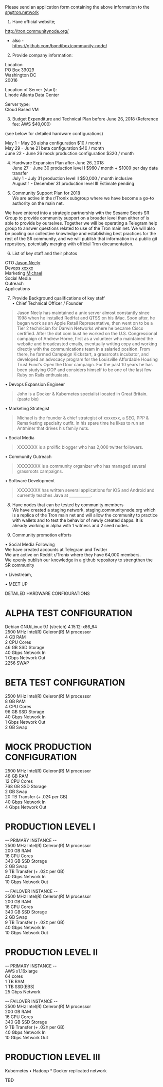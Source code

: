 Please send an application form containing the above information to the sr@tron.network  
  
  
  
1. Have official website;  
  
http://tron.communitynode.org/  
 - also -  
https://github.com/bondibox/community-node/  
  
  
  
2. Provide company information:  
  
Location   
  PO Box 39029  
  Washington DC  
  20016  
  
Location of Server (start):   
  Linode Atlanta Data Center  
  
Server type;   
  Cloud Based VM  
  
  
  
  
3. Budget Expenditure and Technical Plan before June 26, 2018 (Reference fee: AWS $40,000)  
  
(see below for detailed hardware configurations)    
  
  May 1 - May 28 alpha configuration $10 / month  
  May 29 - June 21 beta configuration $40 / month  
  June 22 - June 26 mock production configuration $320 / month  
  
  
  
  
  
4. Hardware Expansion Plan after June 26, 2018  
  June 27 - June 30 production level I $960 / month + $1000 per day data transfer  
  July 1 - July 31 production level II $50,000 / month inclusive  
  August 1 - December 31 production level III Estimate pending  
  
  
  
  
   
5. Community Support Plan for 2018  
We are active in the r/Tronix subgroup where we have become a go-to authority on the main net.   
  
We have entered into a strategic partnership with the Sesame Seeds SR Group to provide community support on a broader level than either of is able to provide by ourselves. Together we will be operating a Telegram help group to answer questions related to use of the Tron main net. We will also be pooling our collective knowledge and establishing best practices for the rest of the SR community, and we will publish that information in a public git repository, potentially merging with official Tron documentation.  
  
  
  
  
  
6. List of key staff and their photos  
  
CTO				[Jason Neely](./jason_neely.jpg)    
Devops			[xxxxx](./photos/xxxxx)    
Marketing	 	[Michael](./photos/michael)  
Social Media  
Outreach  
Applications  
  
  
  
  
  
7. Provide Background qualifications of key staff  
• Chief Technical Officer / Founder  
> Jason Neely has maintained a unix server almost constantly since 1998 when he installed RedHat and QTSS on his iMac. Soon after, he began work as an Apple Retail Representative, then went on to be a Tier 2 technician for Darwin Networks where he became Cisco certified. After the dot com bust he worked on the U.S. Congressional campaign of Andrew Horne, first as a volunteer who maintained the website and broadcasted emails, eventually writing copy and working directly with the communications team in a salaried position. From there, he formed Campaign Kickstart, a grassroots incubator, and developed an advocacy program for the Louisville Affordable Housing Trust Fund's Open the Door campaign. For the past 10 years he has been studying OOP and considers himself to be one of the last few Ruby on Rails enthusiasts.  
   
• Devops Expansion Engineer  
> John is a Docker & Kubernetes specialist located in Great Britain. (paste bio)  
  
• Marketing Strategist  
> Michael is the founder & chief strategist of xxxxxxx, a SEO, PPP & Remarketing specialty outfit. In his spare time he likes to run an Antminer that drives his family nuts.  
  
  
• Social Media  
> XXXXXXX is a prolific blogger who has 2,000 twitter followers.    
  
  
• Community Outreach    
> XXXXXXXX is a community organizer who has managed several grassroots campaigns.    
  
• Software Development    
>  XXXXXXXX has written several applications for iOS and Android and currently teaches Java at ___________.  
  
  
  
  
  
  
8. Have nodes that can be tested by community members  
  We have created a staging network, staging.communitynode.org which is a replica of the Tron main net and will allow the community to practice with wallets and to test the behavior of newly created dapps. It is already working in alpha with 1 witness and 2 seed nodes.  
  
  
  
  
  
9. Community promotion efforts  
  
• Social Media Following  
  We have created accounts at Telegram and Twitter  
  We are active on Reddit r/Tronix where they have 64,000 members.  
  We openly publish our knowledge in a github repository to strengthen the SR community  
  
  
• Livestream,   
  
• MEET UP  
  
  
  
  
  
  
DETAILED HARDWARE CONFIGURATIONS  
  
  
# ALPHA TEST CONFIGURATION  
Debian GNU/Linux 9.1 (stretch) 4.15.12-x86_64  
 2500 MHz Intel(R) Celeron(R) M processor  
4	 	GB RAM    
2 		CPU Cores    
46 		GB SSD Storage    
40 		Gbps Network In    
1 		Gbps Network Out    
2256	SWAP  
  
  
  
# BETA TEST CONFIGURATION  
 2500 MHz Intel(R) Celeron(R) M processor  
8 		GB RAM    
4 		CPU Cores    
96 		GB SSD Storage    
40 		Gbps Network In    
1 		Gbps Network Out    
2		GB Swap  
  
  
  
  
  
# MOCK PRODUCTION CONFIGURATION  
 2500 MHz Intel(R) Celeron(R) M processor  
48 	GB RAM    
12 	CPU Cores    
768 	GB SSD Storage    
2	GB Swap  
20 	TB Transfer (+ .02¢ per GB)  
40 	Gbps Network In    
4 		Gbps Network Out    
  
  
  
  
  
  
# PRODUCTION LEVEL I  
  
 -- PRIMARY INSTANCE --  
 2500 MHz Intel(R) Celeron(R) M processor  
200 	GB RAM    
16 		CPU Cores    
340 	GB SSD Storage    
2		GB Swap  
9 		TB Transfer  (+ .02¢ per GB)  
40 		Gbps Network In    
10 		Gbps Network Out    
    
  
  -- FAILOVER INSTANCE --  
 2500 MHz Intel(R) Celeron(R) M processor  
200 	GB RAM    
16 		CPU Cores    
340 	GB SSD Storage    
2		GB Swap  
9 		TB Transfer  (+ .02¢ per GB)  
40 		Gbps Network In    
10 		Gbps Network Out    
  
  
  
  
  
  
  
  
# PRODUCTION LEVEL II  
 -- PRIMARY INSTANCE --  
AWS 	x1.16xlarge  
64 		cores  
1 		TB RAM  
1		TB SSD(EBS)  
25		Gbps Network  
  
  -- FAILOVER INSTANCE --  
 2500 MHz Intel(R) Celeron(R) M processor  
200 	GB RAM    
16 		CPU Cores    
340 	GB SSD Storage    
9 		TB Transfer  (+ .02¢ per GB)  
40 		Gbps Network In    
10 		Gbps Network Out    
  
  
  
  
  
  
  
# PRODUCTION LEVEL III  
Kubernetes • Hadoop * Docker replicated network  
  
TBD  
  
  
